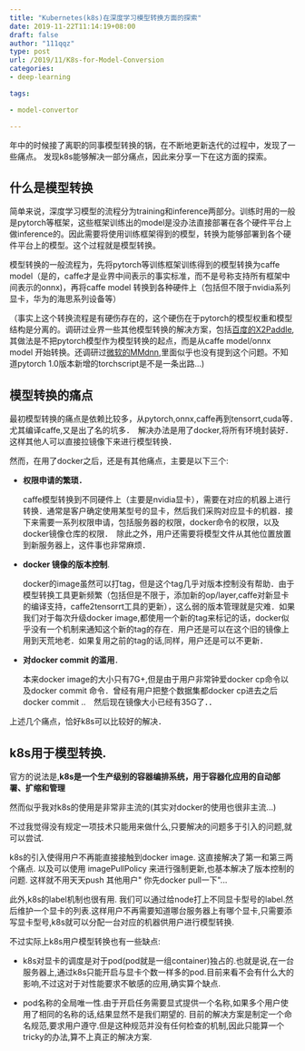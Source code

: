 ```yaml
---
title: "Kubernetes(k8s)在深度学习模型转换方面的探索"
date: 2019-11-22T11:14:19+08:00
draft: false
author: "111qqz"
type: post
url: /2019/11/K8s-for-Model-Conversion
categories:
- deep-learning

tags:

- model-convertor

---
```



年中的时候接了离职的同事模型转换的锅，在不断地更新迭代的过程中，发现了一些痛点。
发现k8s能够解决一部分痛点，因此来分享一下在这方面的探索。



## 什么是模型转换

简单来说，深度学习模型的流程分为training和inference两部分。训练时用的一般是pytorch等框架，这些框架训练出的model是没办法直接部署在各个硬件平台上做inference的。因此需要将使用训练框架得到的模型，转换为能够部署到各个硬件平台上的模型。这个过程就是模型转换。

模型转换的一般流程为，先将pytorch等训练框架训练得到的模型转换为caffe model（是的，caffe才是业界中间表示的事实标准，而不是号称支持所有框架中间表示的onnx)，再将caffe model 转换到各种硬件上（包括但不限于nvidia系列显卡，华为的海思系列设备等）

（事实上这个转换流程是有硬伤存在的，这个硬伤在于pytorch的模型权重和模型结构是分离的。调研过业界一些其他模型转换的解决方案，包括[百度的X2Paddle](https://github.com/PaddlePaddle/X2Paddle),其做法是不把pytorch模型作为模型转换的起点，而是从caffe model/onnx model 开始转换。还调研过[微软的MMdnn](https://github.com/microsoft/MMdnn),里面似乎也没有提到这个问题。不知道pytorch 1.0版本新增的torchscript是不是一条出路...)

## 模型转换的痛点

最初模型转换的痛点是依赖比较多，从pytorch,onnx,caffe再到tensorrt,cuda等．　尤其编译caffe,又是出了名的坑多．　解决办法是用了docker,将所有环境封装好．这样其他人可以直接拉镜像下来进行模型转换．

然而，在用了docker之后，还是有其他痛点，主要是以下三个:

- **权限申请的繁琐．** 
  
  caffe模型转换到不同硬件上（主要是nvidia显卡），需要在对应的机器上进行转换．通常是客户确定使用某型号的显卡，然后我们采购对应显卡的机器．接下来需要一系列权限申请，包括服务器的权限，docker命令的权限，以及docker镜像仓库的权限．　除此之外，用户还需要将模型文件从其他位置放置到新服务器上，这件事也非常麻烦．

- **docker 镜像的版本控制**. 
  
  docker的image虽然可以打tag，但是这个tag几乎对版本控制没有帮助．由于模型转换工具更新频繁（包括但是不限于，添加新的op/layer,caffe对新显卡的编译支持，caffe2tensorrt工具的更新），这么弱的版本管理就是灾难．如果我们对于每次升级docker image,都使用一个新的tag来标记的话，docker似乎没有一个机制来通知这个新的tag的存在．用户还是可以在这个旧的镜像上用到天荒地老．如果复用之前的tag的话,同样，用户还是可以不更新．

- **对docker commit 的滥用**．
  
  本来docker image的大小只有7G+,但是由于用户非常钟爱docker cp命令以及docker commit 命令．曾经有用户把整个数据集都docker cp进去之后docker commit ..　然后现在镜像大小已经有35G了．．

上述几个痛点，恰好k8s可以比较好的解决．

## k8s用于模型转换.

官方的说法是,**k8s是一个生产级别的容器编排系统，用于容器化应用的自动部署、扩缩和管理**

然而似乎我对k8s的使用是非常非主流的(其实对docker的使用也很非主流...)

不过我觉得没有规定一项技术只能用来做什么,只要解决的问题多于引入的问题,就可以尝试.

k8s的引入使得用户不再能直接接触到docker image. 这直接解决了第一和第三两个痛点.
以及可以使用 imagePullPolicy 来进行强制更新,也基本解决了版本控制的问题.
这样就不用天天push 其他用户" 你先docker pull一下"...

此外,k8s的label机制也很有用.
我们可以通过给node打上不同显卡型号的label.然后维护一个显卡的列表.这样用户不再需要知道哪台服务器上有哪个显卡,只需要添写显卡型号,k8s就可以分配一台对应的机器供用户进行模型转换.

不过实际上k8s用户模型转换也有一些缺点:


- k8s对显卡的调度是对于pod(pod就是一组container)独占的.也就是说,在一台服务器上,通过k8s只能开启与显卡个数一样多的pod.目前来看不会有什么大的影响,不过这对于对性能要求不敏感的应用,确实算个缺点.
  

- pod名称的全局唯一性.由于开启任务需要显式提供一个名称,如果多个用户使用了相同的名称的话,结果显然不是我们期望的.
  目前的解决方案是制定一个命名规范,要求用户遵守.但是这种规范并没有任何检查的机制,因此只能算一个tricky的办法,算不上真正的解决方案.












